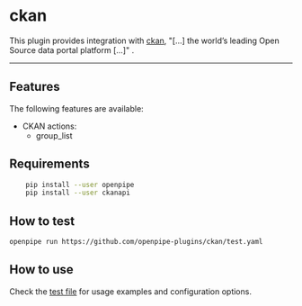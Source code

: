 ckan
====

This plugin provides integration with [ckan], "[...] the world’s leading Open Source data portal platform [...]" .

---

[ckan]: https://ckan.org/

Features
--------
The following features are available:

- CKAN actions:
    - group_list

Requirements
------------
```sh
    pip install --user openpipe
    pip install --user ckanapi
```

## How to test

```bash
openpipe run https://github.com/openpipe-plugins/ckan/test.yaml
```

## How to use

Check the [test file](test.yaml) for usage examples and configuration options.
